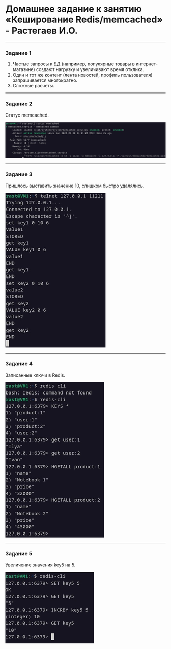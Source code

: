 # Домашнее задание к занятию «Кеширование Redis/memcached» - Растегаев И.О.

---


### Задание 1


1. Частые запросы к БД (например, популярные товары в интернет-магазине) создают нагрузку и увеличивают время отклика.
2. Один и тот же контент (лента новостей, профиль пользователя) запрашивается многократно. 
3. Сложные расчеты.


---

### Задание 2


Статус memcached.

![status_memcached](images/status_memcached.JPG)


---

### Задание 3


Пришлось выставить значение 10, слишком быстро удалялись.

![memcached_keys](images/memcached_keys.jpg)


---

### Задание 4


Записанные ключи в Redis.

![redis_keys](images/redis_keys.jpg)


---

### Задание 5

Увеличение значения key5 на 5.

![redis_incrby](images/redis_incrby.jpg)
